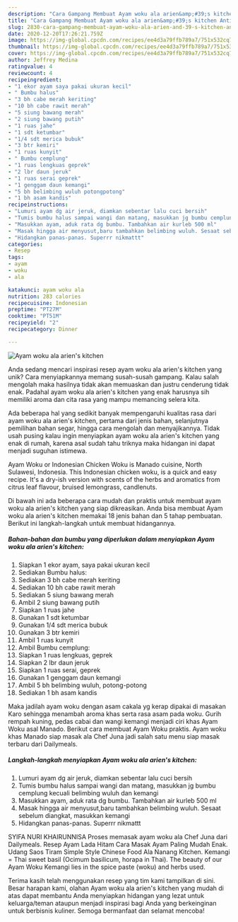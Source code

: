 ```yaml
---
description: "Cara Gampang Membuat Ayam woku ala arien&amp;#39;s kitchen Anti Gagal"
title: "Cara Gampang Membuat Ayam woku ala arien&amp;#39;s kitchen Anti Gagal"
slug: 2830-cara-gampang-membuat-ayam-woku-ala-arien-and-39-s-kitchen-anti-gagal
date: 2020-12-20T17:26:21.759Z
image: https://img-global.cpcdn.com/recipes/ee4d3a79ffb789a7/751x532cq70/ayam-woku-ala-ariens-kitchen-foto-resep-utama.jpg
thumbnail: https://img-global.cpcdn.com/recipes/ee4d3a79ffb789a7/751x532cq70/ayam-woku-ala-ariens-kitchen-foto-resep-utama.jpg
cover: https://img-global.cpcdn.com/recipes/ee4d3a79ffb789a7/751x532cq70/ayam-woku-ala-ariens-kitchen-foto-resep-utama.jpg
author: Jeffrey Medina
ratingvalue: 4
reviewcount: 4
recipeingredient:
- "1 ekor ayam saya pakai ukuran kecil"
- " Bumbu halus"
- "3 bh cabe merah keriting"
- "10 bh cabe rawit merah"
- "5 siung bawang merah"
- "2 siung bawang putih"
- "1 ruas jahe"
- "1 sdt ketumbar"
- "1/4 sdt merica bubuk"
- "3 btr kemiri"
- "1 ruas kunyit"
- " Bumbu cemplung"
- "1 ruas lengkuas geprek"
- "2 lbr daun jeruk"
- "1 ruas serai geprek"
- "1 genggam daun kemangi"
- "5 bh belimbing wuluh potongpotong"
- "1 bh asam kandis"
recipeinstructions:
- "Lumuri ayam dg air jeruk, diamkan sebentar lalu cuci bersih"
- "Tumis bumbu halus sampai wangi dan matang, masukkan jg bumbu cemplung kecuali belimbing wuluh dan kemangi"
- "Masukkan ayam, aduk rata dg bumbu. Tambahkan air kurleb 500 ml"
- "Masak hingga air menyusut,baru tambahkan belimbing wuluh. Sesaat sebelum diangkat, masukkan kemangi"
- "Hidangkan panas-panas. Superrr nikmattt"
categories:
- Resep
tags:
- ayam
- woku
- ala

katakunci: ayam woku ala 
nutrition: 283 calories
recipecuisine: Indonesian
preptime: "PT27M"
cooktime: "PT51M"
recipeyield: "2"
recipecategory: Dinner

---
```



![Ayam woku ala arien&#39;s kitchen](https://img-global.cpcdn.com/recipes/ee4d3a79ffb789a7/751x532cq70/ayam-woku-ala-ariens-kitchen-foto-resep-utama.jpg)

Anda sedang mencari inspirasi resep ayam woku ala arien&#39;s kitchen yang unik? Cara menyiapkannya memang susah-susah gampang. Kalau salah mengolah maka hasilnya tidak akan memuaskan dan justru cenderung tidak enak. Padahal ayam woku ala arien&#39;s kitchen yang enak harusnya sih memiliki aroma dan cita rasa yang mampu memancing selera kita.

Ada beberapa hal yang sedikit banyak mempengaruhi kualitas rasa dari ayam woku ala arien&#39;s kitchen, pertama dari jenis bahan, selanjutnya pemilihan bahan segar, hingga cara mengolah dan menyajikannya. Tidak usah pusing kalau ingin menyiapkan ayam woku ala arien&#39;s kitchen yang enak di rumah, karena asal sudah tahu triknya maka hidangan ini dapat menjadi suguhan istimewa.

Ayam Woku or Indonesian Chicken Woku is Manado cuisine, North Sulawesi, Indonesia. This Indonesian chicken woku, is a quick and easy recipe. It&#39;s a dry-ish version with scents of the herbs and aromatics from citrus leaf flavour, bruised lemongrass, candlenuts.


Di bawah ini ada beberapa cara mudah dan praktis untuk membuat ayam woku ala arien&#39;s kitchen yang siap dikreasikan. Anda bisa membuat Ayam woku ala arien&#39;s kitchen memakai 18 jenis bahan dan 5 tahap pembuatan. Berikut ini langkah-langkah untuk membuat hidangannya.

<!--inarticleads1-->

##### Bahan-bahan dan bumbu yang diperlukan dalam menyiapkan Ayam woku ala arien&#39;s kitchen:

1. Siapkan 1 ekor ayam, saya pakai ukuran kecil
1. Sediakan  Bumbu halus:
1. Sediakan 3 bh cabe merah keriting
1. Sediakan 10 bh cabe rawit merah
1. Sediakan 5 siung bawang merah
1. Ambil 2 siung bawang putih
1. Siapkan 1 ruas jahe
1. Gunakan 1 sdt ketumbar
1. Gunakan 1/4 sdt merica bubuk
1. Gunakan 3 btr kemiri
1. Ambil 1 ruas kunyit
1. Ambil  Bumbu cemplung:
1. Siapkan 1 ruas lengkuas, geprek
1. Siapkan 2 lbr daun jeruk
1. Siapkan 1 ruas serai, geprek
1. Gunakan 1 genggam daun kemangi
1. Ambil 5 bh belimbing wuluh, potong-potong
1. Sediakan 1 bh asam kandis


Maka jadilah ayam woku dengan asam cakala yg kerap dipakai di masakan Karo sehingga menambah aroma khas serta rasa asam pada woku. Gurih rempah kuning, pedas cabai dan wangi kemangi menjadi ciri khas Ayam Woku asal Manado. Berikut cara membuat Ayam Woku praktis. Ayam woku khas Manado siap masak ala Chef Juna jadi salah satu menu siap masak terbaru dari Dailymeals. 

<!--inarticleads2-->

##### Langkah-langkah menyiapkan Ayam woku ala arien&#39;s kitchen:

1. Lumuri ayam dg air jeruk, diamkan sebentar lalu cuci bersih
1. Tumis bumbu halus sampai wangi dan matang, masukkan jg bumbu cemplung kecuali belimbing wuluh dan kemangi
1. Masukkan ayam, aduk rata dg bumbu. Tambahkan air kurleb 500 ml
1. Masak hingga air menyusut,baru tambahkan belimbing wuluh. Sesaat sebelum diangkat, masukkan kemangi
1. Hidangkan panas-panas. Superrr nikmattt


SYIFA NURI KHAIRUNNISA Proses memasak ayam woku ala Chef Juna dari Dailymeals. Resep Ayam Lada Hitam Cara Masak Ayam Paling Mudah Enak. Udang Saos Tiram Simple Style Chinese Food Ala Nanang Kitchen. Kemangi = Thai sweet basil (Ocimum basilicum, horapa in Thai). The beauty of our Ayam Woku Kemangi lies in the spice paste (woku) and herbs used. 

Terima kasih telah menggunakan resep yang tim kami tampilkan di sini. Besar harapan kami, olahan Ayam woku ala arien&#39;s kitchen yang mudah di atas dapat membantu Anda menyiapkan hidangan yang lezat untuk keluarga/teman ataupun menjadi inspirasi bagi Anda yang berkeinginan untuk berbisnis kuliner. Semoga bermanfaat dan selamat mencoba!
